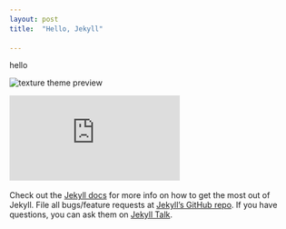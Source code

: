 ```yaml
---
layout: post
title:  "Hello, Jekyll"

---
```

hello

![texture theme preview](https://images.unsplash.com/photo-1500322969630-a26ab6eb64cc?ixlib=rb-1.2.1&ixid=eyJhcHBfaWQiOjEyMDd9&w=1000&q=80)

![texture theme preview](https://github.com/ConnerH6/Connerh6.github.io/blob/master/Current_PDF.pdf)

<object data="{{https://github.com/ConnerH6/Connerh6.github.io/blob/master/Current_PDF.pdf}}" width="1000" height="1000" type='application/pdf'/></object>

Check out the [Jekyll docs][jekyll-docs] for more info on how to get the most out of Jekyll. File all bugs/feature requests at [Jekyll’s GitHub repo][jekyll-gh]. If you have questions, you can ask them on [Jekyll Talk][jekyll-talk].

[jekyll-docs]: https://jekyllrb.com/docs/home
[jekyll-gh]:   https://github.com/jekyll/jekyll
[jekyll-talk]: https://talk.jekyllrb.com/
